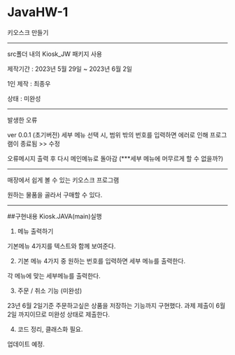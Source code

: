 # JavaHW-1
키오스크 만들기

---
src폴더 내의 Kiosk_JW 패키지 사용





제작기간 : 2023년 5월 29일 ~ 2023년 6월 2일

1인 제작 : 최종우

상태 : 미완성

---

발생한 오류

ver 0.0.1 (초기버전)
세부 메뉴 선택 시, 범위 밖의 번호를 입력하면 에러로 인해 프로그램이 종료됨 >> 수정

오류메시지 출력 후 다시 메인메뉴로 돌아감 (***세부 메뉴에 머무르게 할 수 없을까?)


---

매장에서 쉽게 볼 수 있는 키오스크 프로그램

원하는 물품을 골라서 구매할 수 있다. 

---

##구현내용
Kiosk.JAVA(main)실행

1. 메뉴 출력하기

기본메뉴 4가지를 텍스트와 함께 보여준다.


2. 기본 메뉴 4가지 중 원하는 번호를 입력하면 세부 메뉴를 출력한다.

각 메뉴에 맞는 세부메뉴를 출력한다.


3. 주문 / 취소 기능 (미완성)

23년 6월 2일기준 주문하고싶은 상품을 저장하는 기능까지 구현했다. 과제 제출이 6월 2일 까지이므로
미완성 상태로 제출한다.

4. 코드 정리, 클래스화 필요.


업데이트 예정.
